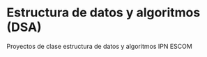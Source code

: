 # Estructura de datos y algoritmos (DSA)
Proyectos de clase estructura de datos y algoritmos IPN ESCOM
